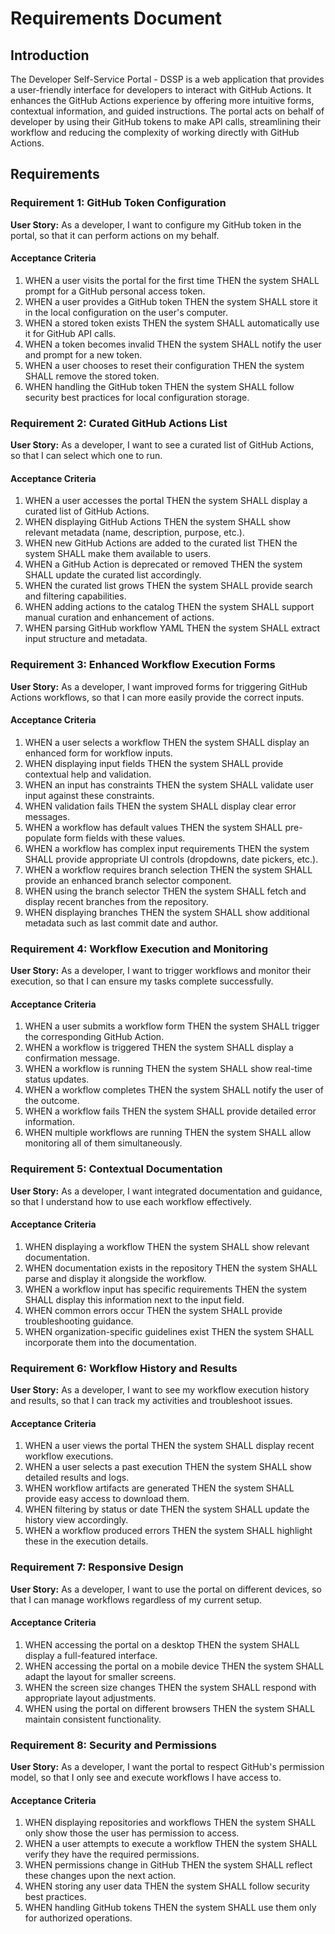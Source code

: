 # Requirements Document

## Introduction

The Developer Self-Service Portal - DSSP is a web application that provides a user-friendly interface for developers to interact with GitHub Actions. It enhances the GitHub Actions experience by offering more intuitive forms, contextual information, and guided instructions. The portal acts on behalf of developer by using their GitHub tokens to make API calls, streamlining their workflow and reducing the complexity of working directly with GitHub Actions.

## Requirements

### Requirement 1: GitHub Token Configuration

**User Story:** As a developer, I want to configure my GitHub token in the portal, so that it can perform actions on my behalf.

#### Acceptance Criteria

1. WHEN a user visits the portal for the first time THEN the system SHALL prompt for a GitHub personal access token.
2. WHEN a user provides a GitHub token THEN the system SHALL store it in the local configuration on the user's computer.
3. WHEN a stored token exists THEN the system SHALL automatically use it for GitHub API calls.
4. WHEN a token becomes invalid THEN the system SHALL notify the user and prompt for a new token.
5. WHEN a user chooses to reset their configuration THEN the system SHALL remove the stored token.
6. WHEN handling the GitHub token THEN the system SHALL follow security best practices for local configuration storage.

### Requirement 2: Curated GitHub Actions List

**User Story:** As a developer, I want to see a curated list of GitHub Actions, so that I can select which one to run.

#### Acceptance Criteria

1. WHEN a user accesses the portal THEN the system SHALL display a curated list of GitHub Actions.
2. WHEN displaying GitHub Actions THEN the system SHALL show relevant metadata (name, description, purpose, etc.).
3. WHEN new GitHub Actions are added to the curated list THEN the system SHALL make them available to users.
4. WHEN a GitHub Action is deprecated or removed THEN the system SHALL update the curated list accordingly.
5. WHEN the curated list grows THEN the system SHALL provide search and filtering capabilities.
6. WHEN adding actions to the catalog THEN the system SHALL support manual curation and enhancement of actions.
7. WHEN parsing GitHub workflow YAML THEN the system SHALL extract input structure and metadata.

### Requirement 3: Enhanced Workflow Execution Forms

**User Story:** As a developer, I want improved forms for triggering GitHub Actions workflows, so that I can more easily provide the correct inputs.

#### Acceptance Criteria

1. WHEN a user selects a workflow THEN the system SHALL display an enhanced form for workflow inputs.
2. WHEN displaying input fields THEN the system SHALL provide contextual help and validation.
3. WHEN an input has constraints THEN the system SHALL validate user input against these constraints.
4. WHEN validation fails THEN the system SHALL display clear error messages.
5. WHEN a workflow has default values THEN the system SHALL pre-populate form fields with these values.
6. WHEN a workflow has complex input requirements THEN the system SHALL provide appropriate UI controls (dropdowns, date pickers, etc.).
7. WHEN a workflow requires branch selection THEN the system SHALL provide an enhanced branch selector component.
8. WHEN using the branch selector THEN the system SHALL fetch and display recent branches from the repository.
9. WHEN displaying branches THEN the system SHALL show additional metadata such as last commit date and author.

### Requirement 4: Workflow Execution and Monitoring

**User Story:** As a developer, I want to trigger workflows and monitor their execution, so that I can ensure my tasks complete successfully.

#### Acceptance Criteria

1. WHEN a user submits a workflow form THEN the system SHALL trigger the corresponding GitHub Action.
2. WHEN a workflow is triggered THEN the system SHALL display a confirmation message.
3. WHEN a workflow is running THEN the system SHALL show real-time status updates.
4. WHEN a workflow completes THEN the system SHALL notify the user of the outcome.
5. WHEN a workflow fails THEN the system SHALL provide detailed error information.
6. WHEN multiple workflows are running THEN the system SHALL allow monitoring all of them simultaneously.

### Requirement 5: Contextual Documentation

**User Story:** As a developer, I want integrated documentation and guidance, so that I understand how to use each workflow effectively.

#### Acceptance Criteria

1. WHEN displaying a workflow THEN the system SHALL show relevant documentation.
2. WHEN documentation exists in the repository THEN the system SHALL parse and display it alongside the workflow.
3. WHEN a workflow input has specific requirements THEN the system SHALL display this information next to the input field.
4. WHEN common errors occur THEN the system SHALL provide troubleshooting guidance.
5. WHEN organization-specific guidelines exist THEN the system SHALL incorporate them into the documentation.

### Requirement 6: Workflow History and Results

**User Story:** As a developer, I want to see my workflow execution history and results, so that I can track my activities and troubleshoot issues.

#### Acceptance Criteria

1. WHEN a user views the portal THEN the system SHALL display recent workflow executions.
2. WHEN a user selects a past execution THEN the system SHALL show detailed results and logs.
3. WHEN workflow artifacts are generated THEN the system SHALL provide easy access to download them.
4. WHEN filtering by status or date THEN the system SHALL update the history view accordingly.
5. WHEN a workflow produced errors THEN the system SHALL highlight these in the execution details.

### Requirement 7: Responsive Design

**User Story:** As a developer, I want to use the portal on different devices, so that I can manage workflows regardless of my current setup.

#### Acceptance Criteria

1. WHEN accessing the portal on a desktop THEN the system SHALL display a full-featured interface.
2. WHEN accessing the portal on a mobile device THEN the system SHALL adapt the layout for smaller screens.
3. WHEN the screen size changes THEN the system SHALL respond with appropriate layout adjustments.
4. WHEN using the portal on different browsers THEN the system SHALL maintain consistent functionality.

### Requirement 8: Security and Permissions

**User Story:** As a developer, I want the portal to respect GitHub's permission model, so that I only see and execute workflows I have access to.

#### Acceptance Criteria

1. WHEN displaying repositories and workflows THEN the system SHALL only show those the user has permission to access.
2. WHEN a user attempts to execute a workflow THEN the system SHALL verify they have the required permissions.
3. WHEN permissions change in GitHub THEN the system SHALL reflect these changes upon the next action.
4. WHEN storing any user data THEN the system SHALL follow security best practices.
5. WHEN handling GitHub tokens THEN the system SHALL use them only for authorized operations.